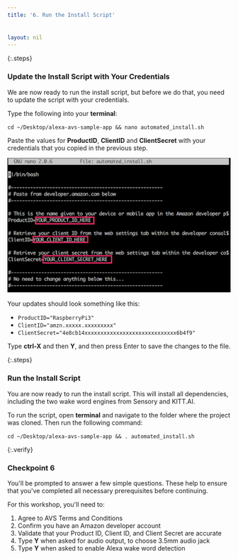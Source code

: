 ```yaml
---
title: '6. Run the Install Script'


layout: nil
---
```


{:.steps}
### Update the Install Script with Your Credentials

We are now ready to run the install script, but before we do that, you need to update the script with your credentials.

Type the following into your **terminal**:

	cd ~/Desktop/alexa-avs-sample-app && nano automated_install.sh

Paste the values for **ProductID**, **ClientID** and **ClientSecret** with your credentials that you copied in the previous step.

![](assets/nano_creds.png)

Your updates should look something like this:

* `ProductID="RaspberryPi3"`    
* `ClientID="amzn.xxxxx.xxxxxxxxx"`    
* `ClientSecret="4e8cb14xxxxxxxxxxxxxxxxxxxxxxxxxxxxx6b4f9"`  

Type **ctrl-X** and then **Y**, and then press Enter to save the changes to the file.

{:.steps}
### Run the Install Script

You are now ready to run the install script. This will install all dependencies, including the two wake word engines from Sensory and KITT.AI.

To run the script, open **terminal** and navigate to the folder where the project was cloned. Then run the following command:

	cd ~/Desktop/alexa-avs-sample-app && . automated_install.sh

{:.verify}
### Checkpoint 6
You'll be prompted to answer a few simple questions. These help to ensure that you've completed all necessary prerequisites before continuing.

For this workshop, you'll need to: 

1. Agree to AVS Terms and Conditions
2. Confirm you have an Amazon developer account
3. Validate that your Product ID, Client ID, and Client Secret are accurate
4. Type **Y** when asked for audio output, to choose 3.5mm audio jack
5. Type **Y** when asked to enable Alexa wake word detection


